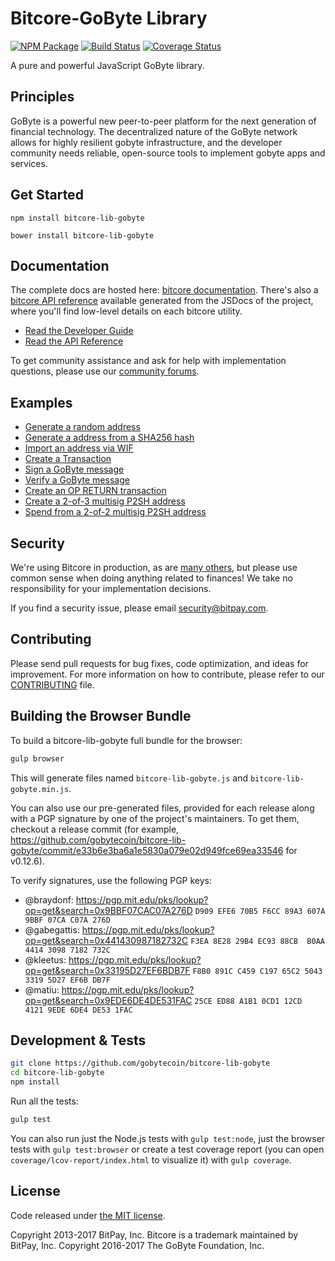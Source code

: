 Bitcore-GoByte Library
=======

[![NPM Package](https://img.shields.io/npm/v/bitcore-lib-gobyte.svg?style=flat-square)](https://www.npmjs.org/package/bitcore-lib-gobyte)
[![Build Status](https://img.shields.io/travis/gobytecoin/bitcore-lib-gobyte.svg?branch=master&style=flat-square)](https://travis-ci.org/gobytecoin/bitcore-lib-gobyte)
[![Coverage Status](https://img.shields.io/coveralls/gobytecoin/bitcore-lib-gobyte.svg?style=flat-square)](https://coveralls.io/github/gobytecoin/bitcore-lib-gobyte?branch=master)

A pure and powerful JavaScript GoByte library.

## Principles

GoByte is a powerful new peer-to-peer platform for the next generation of financial technology. The decentralized nature of the GoByte network allows for highly resilient gobyte infrastructure, and the developer community needs reliable, open-source tools to implement gobyte apps and services.

## Get Started

```
npm install bitcore-lib-gobyte
```

```
bower install bitcore-lib-gobyte
```

## Documentation

The complete docs are hosted here: [bitcore documentation](http://bitcore.io/guide/). There's also a [bitcore API reference](http://bitcore.io/api/) available generated from the JSDocs of the project, where you'll find low-level details on each bitcore utility.

- [Read the Developer Guide](http://bitcore.io/guide/)
- [Read the API Reference](http://bitcore.io/api/)

To get community assistance and ask for help with implementation questions, please use our [community forums](https://forum.bitcore.io/).

## Examples

* [Generate a random address](https://github.com/gobytecoin/bitcore-lib-gobyte/blob/master/docs/examples.md#generate-a-random-address)
* [Generate a address from a SHA256 hash](https://github.com/gobytecoin/bitcore-lib-gobyte/blob/master/docs/examples.md#generate-a-address-from-a-sha256-hash)
* [Import an address via WIF](https://github.com/gobytecoin/bitcore-lib-gobyte/blob/master/docs/examples.md#import-an-address-via-wif)
* [Create a Transaction](https://github.com/gobytecoin/bitcore-lib-gobyte/blob/master/docs/examples.md#create-a-transaction)
* [Sign a GoByte message](https://github.com/gobytecoin/bitcore-lib-gobyte/blob/master/docs/examples.md#sign-a-bitcoin-message)
* [Verify a GoByte message](https://github.com/gobytecoin/bitcore-lib-gobyte/blob/master/docs/examples.md#verify-a-bitcoin-message)
* [Create an OP RETURN transaction](https://github.com/gobytecoin/bitcore-lib-gobyte/blob/master/docs/examples.md#create-an-op-return-transaction)
* [Create a 2-of-3 multisig P2SH address](https://github.com/gobytecoin/bitcore-lib-gobyte/blob/master/docs/examples.md#create-a-2-of-3-multisig-p2sh-address)
* [Spend from a 2-of-2 multisig P2SH address](https://github.com/gobytecoin/bitcore-lib-gobyte/blob/master/docs/examples.md#spend-from-a-2-of-2-multisig-p2sh-address)


## Security

We're using Bitcore in production, as are [many others](http://bitcore.io#projects), but please use common sense when doing anything related to finances! We take no responsibility for your implementation decisions.

If you find a security issue, please email security@bitpay.com.

## Contributing

Please send pull requests for bug fixes, code optimization, and ideas for improvement. For more information on how to contribute, please refer to our [CONTRIBUTING](https://github.com/gobytecoin/bitcore-lib-gobyte/blob/master/CONTRIBUTING.md) file.

## Building the Browser Bundle

To build a bitcore-lib-gobyte full bundle for the browser:

```sh
gulp browser
```

This will generate files named `bitcore-lib-gobyte.js` and `bitcore-lib-gobyte.min.js`.

You can also use our pre-generated files, provided for each release along with a PGP signature by one of the project's maintainers. To get them, checkout a release commit (for example, https://github.com/gobytecoin/bitcore-lib-gobyte/commit/e33b6e3ba6a1e5830a079e02d949fce69ea33546 for v0.12.6).

To verify signatures, use the following PGP keys:
- @braydonf: https://pgp.mit.edu/pks/lookup?op=get&search=0x9BBF07CAC07A276D `D909 EFE6 70B5 F6CC 89A3 607A 9BBF 07CA C07A 276D`
- @gabegattis: https://pgp.mit.edu/pks/lookup?op=get&search=0x441430987182732C `F3EA 8E28 29B4 EC93 88CB  B0AA 4414 3098 7182 732C`
- @kleetus: https://pgp.mit.edu/pks/lookup?op=get&search=0x33195D27EF6BDB7F `F8B0 891C C459 C197 65C2 5043 3319 5D27 EF6B DB7F`
- @matiu: https://pgp.mit.edu/pks/lookup?op=get&search=0x9EDE6DE4DE531FAC `25CE ED88 A1B1 0CD1 12CD  4121 9EDE 6DE4 DE53 1FAC`


## Development & Tests

```sh
git clone https://github.com/gobytecoin/bitcore-lib-gobyte
cd bitcore-lib-gobyte
npm install
```

Run all the tests:

```sh
gulp test
```

You can also run just the Node.js tests with `gulp test:node`, just the browser tests with `gulp test:browser`
or create a test coverage report (you can open `coverage/lcov-report/index.html` to visualize it) with `gulp coverage`.

## License

Code released under [the MIT license](https://github.com/gobytecoin/bitcore-lib-gobyte/blob/master/LICENSE).

Copyright 2013-2017 BitPay, Inc. Bitcore is a trademark maintained by BitPay, Inc.
Copyright 2016-2017 The GoByte Foundation, Inc.
